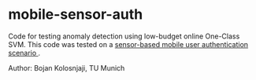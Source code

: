 # mobile-sensor-auth

Code for testing anomaly detection using low-budget online One-Class SVM. This code was tested on a  <a href="https://dke.maastrichtuniversity.nl/zarras/files/MobileUserAuthentication.pdf"> sensor-based mobile user authentication scenario </a>.

Author: Bojan Kolosnjaji, TU Munich
